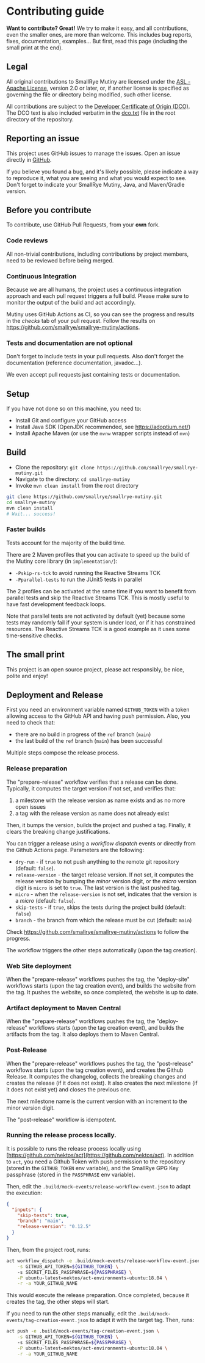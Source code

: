 # Contributing guide

**Want to contribute? Great!** 
We try to make it easy, and all contributions, even the smaller ones, are more than welcome.
This includes bug reports, fixes, documentation, examples... 
But first, read this page (including the small print at the end).

## Legal

All original contributions to SmallRye Mutiny are licensed under the
[ASL - Apache License](https://www.apache.org/licenses/LICENSE-2.0),
version 2.0 or later, or, if another license is specified as governing the file or directory being
modified, such other license.

All contributions are subject to the [Developer Certificate of Origin (DCO)](https://developercertificate.org/).
The DCO text is also included verbatim in the [dco.txt](dco.txt) file in the root directory of the repository.

## Reporting an issue

This project uses GitHub issues to manage the issues. 
Open an issue directly in [GitHub](https://github.com/smallrye/smallrye-mutiny/issues).

If you believe you found a bug, and it's likely possible, please indicate a way to reproduce it, what you are seeing and what you would expect to see.
Don't forget to indicate your SmallRye Mutiny, Java, and Maven/Gradle version. 

## Before you contribute

To contribute, use GitHub Pull Requests, from your **own** fork.

### Code reviews

All non-trivial contributions, including contributions by project members, need to be reviewed before being merged.

### Continuous Integration

Because we are all humans, the project uses a continuous integration approach and each pull request triggers a full build.
Please make sure to monitor the output of the build and act accordingly.

Mutiny uses GitHub Actions as CI, so you can see the progress and results in the _checks_ tab of your pull request.
Follow the results on https://github.com/smallrye/smallrye-mutiny/actions.

### Tests and documentation are not optional

Don't forget to include tests in your pull requests. 
Also don't forget the documentation (reference documentation, javadoc...).

We even accept pull requests just containing tests or documentation.

## Setup

If you have not done so on this machine, you need to:
 
* Install Git and configure your GitHub access
* Install Java SDK (OpenJDK recommended, see https://adoptium.net/)
* Install Apache Maven (or use the `mvnw` wrapper scripts instead of `mvn`)

## Build

* Clone the repository: `git clone https://github.com/smallrye/smallrye-mutiny.git`
* Navigate to the directory: `cd smallrye-mutiny`
* Invoke `mvn clean install` from the root directory

```bash
git clone https://github.com/smallrye/smallrye-mutiny.git
cd smallrye-mutiny
mvn clean install
# Wait... success!
```

### Faster builds

Tests account for the majority of the build time.

There are 2 Maven profiles that you can activate to speed up the build of the Mutiny core library (in `implementation/`):

- `-Pskip-rs-tck` to avoid running the Reactive Streams TCK
- `-Pparallel-tests` to run the JUnit5 tests in parallel

The 2 profiles can be activated at the same time if you want to benefit from parallel tests and skip the Reactive Streams TCK.
This is mostly useful to have fast development feedback loops.

Note that parallel tests are not activated by default (yet) because some tests may randomly fail if your system is under load, or if it has constrained resources.
The Reactive Streams TCK is a good example as it uses some time-sensitive checks.

## The small print

This project is an open source project, please act responsibly, be nice, polite and enjoy!

## Deployment and Release

First you need an environment variable named `GITHUB_TOKEN` with a token allowing access to the GitHub API and having push permission.
Also, you need to check that:

* there are no build in progress of the `ref` branch (`main`)
* the last build of the `ref` branch (`main`) has been successful

Multiple steps compose the release process.

### Release preparation

The "prepare-release" workflow verifies that a release can be done. 
Typically, it computes the target version if not set, and verifies that:

1. a milestone with the release version as name exists and as no more open issues
2. a tag with the release version as name does not already exist

Then, it bumps the version, builds the project and pushed a tag.
Finally, it clears the breaking change justifications.

You can trigger a release using a _workflow dispatch_ events or directly from the Github Actions page.
Parameters are the following:

- `dry-run` - if `true` to not push anything to the remote git repository (default: `false`).
- `release-version` - the target release version. If not set, it computes the release version by bumping the _minor_ version digit, or the _micro_ version digit is `micro` is set to `true`.
The last version is the last pushed tag.
- `micro` - when the `release-version` is not set, indicates that the version is a _micro_ (default: `false`).
- `skip-tests` - if `true`, skips the tests during the project build (default: `false`)
- `branch` - the branch from which the release must be cut (default: `main`)

Check https://github.com/smallrye/smallrye-mutiny/actions to follow the progress.

The workflow triggers the other steps automatically (upon the tag creation).

### Web Site deployment

When the "prepare-release" workflows pushes the tag, the "deploy-site" workflows starts (upon the tag creation event), and builds the website from the tag.
It pushes the website, so once completed, the website is up to date.

### Artifact deployment to Maven Central

When the "prepare-release" workflows pushes the tag, the "deploy-release" workflows starts (upon the tag creation event), and builds the artifacts from the tag.
It also deploys them to Maven Central.

### Post-Release

When the "prepare-release" workflows pushes the tag, the "post-release" workflows starts (upon the tag creation event), and creates the Github Release.
It computes the changelog, collects the breaking changes and creates the release (if it does not exist).
It also creates the next milestone (if it does not exist yet) and closes the previous one.

The next milestone name is the current version with an increment to the minor version digit.

The "post-release" workflow is idempotent.

### Running the release process locally.

It is possible to runs the release process locally using [https://github.com/nektos/act](https://github.com/nektos/act).
In addition to `act`, you need a Github Token with push permission to the repository (stored in the `GITHUB_TOKEN` env variable), and the SmallRye GPG Key passphrase (stored in the `PASSPHRASE` env variable).

Then, edit the `.build/mock-events/release-workflow-event.json` to adapt the execution:

```json
{
  "inputs": {
    "skip-tests": true,
    "branch": "main",
    "release-version": "0.12.5"
  }
}
``` 

Then, from the project root, runs:

```bash
act workflow_dispatch -e .build/mock-events/release-workflow-event.json \
    -s GITHUB_API_TOKEN=${GITHUB_TOKEN} \ 
    -s SECRET_FILES_PASSPHRASE=${PASSPHRASE} \
    -P ubuntu-latest=nektos/act-environments-ubuntu:18.04 \
    -r -a YOUR_GITHUB_NAME
```
 
This would execute the release preparation. 
Once completed, because it creates the tag, the other steps will start.

If you need to run the other steps manually, edit the `.build/mock-events/tag-creation-event.json` to adapt it with the target tag.
Then, runs:

```bash
act push -e .build/mock-events/tag-creation-event.json \
    -s GITHUB_API_TOKEN=${GITHUB_TOKEN} \ 
    -s SECRET_FILES_PASSPHRASE=${PASSPHRASE} \
    -P ubuntu-latest=nektos/act-environments-ubuntu:18.04 \
    -r -a YOUR_GITHUB_NAME
```




